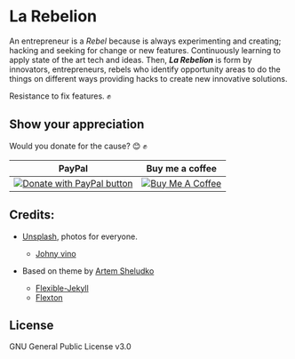 # La Rebelion

An entrepreneur is a _Rebel_ because is always experimenting and creating; hacking and seeking for change or new features. Continuously learning to apply state of the art tech and ideas. Then, **_La Rebelion_** is form by innovators, entrepreneurs, rebels who identify opportunity areas to do the things on different ways providing hacks to create new innovative solutions.

Resistance to fix features. :fist:

## Show your appreciation

Would you donate for the cause? :blush: :fist:

| PayPal | Buy me a coffee |
| :----: | :-------------: |
| <a href="https://www.paypal.com/donate?hosted_button_id=7CV28AHGL9ZZY" target="_blank"><img src="https://www.paypalobjects.com/en_US/i/btn/btn_donate_LG.gif" alt="Donate with PayPal button" style="height: auto !important;width: auto !important;"></a> | <a href="https://buymeacoffee.com/larebelion" target="_blank"><img src="https://www.buymeacoffee.com/assets/img/custom_images/orange_img.png" alt="Buy Me A Coffee" style="height: auto !important;width: auto !important;"></a> |

## Credits:

* [Unsplash](https://unsplash.com), photos for everyone.
  * [Johny vino](https://unsplash.com/@johnyvino?utm_source=unsplash&utm_medium=referral&utm_content=creditCopyText)
  
* Based on theme by [Artem Sheludko](https://github.com/artemsheludko)
  * [Flexible-Jekyll](https://github.com/artemsheludko/flexible-jekyll)
  * [Flexton](https://github.com/artemsheludko/flexton)

## License

GNU General Public License v3.0
